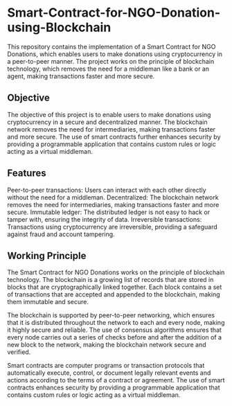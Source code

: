 # Smart-Contract-for-NGO-Donation-using-Blockchain
This repository contains the implementation of a Smart Contract for NGO Donations, which enables users to make donations using cryptocurrency in a peer-to-peer manner. The project works on the principle of blockchain technology, which removes the need for a middleman like a bank or an agent, making transactions faster and more secure.

## Objective
The objective of this project is to enable users to make donations using cryptocurrency in a secure and decentralized manner. The blockchain network removes the need for intermediaries, making transactions faster and more secure. The use of smart contracts further enhances security by providing a programmable application that contains custom rules or logic acting as a virtual middleman.

## Features

Peer-to-peer transactions: Users can interact with each other directly without the need for a middleman.
Decentralized: The blockchain network removes the need for intermediaries, making transactions faster and more secure.
Immutable ledger: The distributed ledger is not easy to hack or tamper with, ensuring the integrity of data.
Irreversible transactions: Transactions using cryptocurrency are irreversible, providing a safeguard against fraud and account tampering.

## Working Principle

The Smart Contract for NGO Donations works on the principle of blockchain technology. The blockchain is a growing list of records that are stored in blocks that are cryptographically linked together. Each block contains a set of transactions that are accepted and appended to the blockchain, making them immutable and secure.

The blockchain is supported by peer-to-peer networking, which ensures that it is distributed throughout the network to each and every node, making it highly secure and reliable. The use of consensus algorithms ensures that every node carries out a series of checks before and after the addition of a new block to the network, making the blockchain network secure and verified.

Smart contracts are computer programs or transaction protocols that automatically execute, control, or document legally relevant events and actions according to the terms of a contract or agreement. The use of smart contracts enhances security by providing a programmable application that contains custom rules or logic acting as a virtual middleman.
